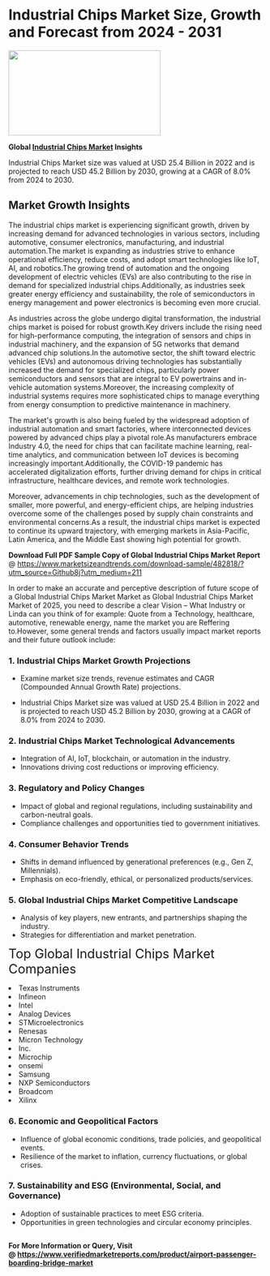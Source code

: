 <H1>Industrial Chips Market Size, Growth and Forecast from 2024 - 2031</H1><img class="aligncenter size-medium wp-image-584254" src="https://thirdeyenews.in/wp-content/uploads/2024/09/Global-Market-Research-300x168.jpeg" alt="" width="300" height="168" /><p><strong>Global&nbsp;<a href="https://www.marketsizeandtrends.com/download-sample/482818/?utm_source=Github8j?utm_medium=211">Industrial Chips Market</a> Insights</strong></p><p>Industrial Chips Market size was valued at USD 25.4 Billion in 2022 and is projected to reach USD 45.2 Billion by 2030, growing at a CAGR of 8.0% from 2024 to 2030.</p><p><h2>Market Growth Insights</h2> <p>The industrial chips market is experiencing significant growth, driven by increasing demand for advanced technologies in various sectors, including automotive, consumer electronics, manufacturing, and industrial automation.The market is expanding as industries strive to enhance operational efficiency, reduce costs, and adopt smart technologies like IoT, AI, and robotics.The growing trend of automation and the ongoing development of electric vehicles (EVs) are also contributing to the rise in demand for specialized industrial chips.Additionally, as industries seek greater energy efficiency and sustainability, the role of semiconductors in energy management and power electronics is becoming even more crucial.</p> <p>As industries across the globe undergo digital transformation, the industrial chips market is poised for robust growth.Key drivers include the rising need for high-performance computing, the integration of sensors and chips in industrial machinery, and the expansion of 5G networks that demand advanced chip solutions.In the automotive sector, the shift toward electric vehicles (EVs) and autonomous driving technologies has substantially increased the demand for specialized chips, particularly power semiconductors and sensors that are integral to EV powertrains and in-vehicle automation systems.Moreover, the increasing complexity of industrial systems requires more sophisticated chips to manage everything from energy consumption to predictive maintenance in machinery.</p> <p>The market's growth is also being fueled by the widespread adoption of industrial automation and smart factories, where interconnected devices powered by advanced chips play a pivotal role.As manufacturers embrace Industry 4.0, the need for chips that can facilitate machine learning, real-time analytics, and communication between IoT devices is becoming increasingly important.Additionally, the COVID-19 pandemic has accelerated digitalization efforts, further driving demand for chips in critical infrastructure, healthcare devices, and remote work technologies.</p> <p>Moreover, advancements in chip technologies, such as the development of smaller, more powerful, and energy-efficient chips, are helping industries overcome some of the challenges posed by supply chain constraints and environmental concerns.As a result, the industrial chips market is expected to continue its upward trajectory, with emerging markets in Asia-Pacific, Latin America, and the Middle East showing high potential for growth.</p> <p><span class=""><strong>Download Full PDF Sample Copy of Global Industrial Chips Market Report</strong> @ <a href="https://www.marketsizeandtrends.com/download-sample/482818/?utm_source=Github8j?utm_medium=211" target="_blank">https://www.marketsizeandtrends.com/download-sample/482818/?utm_source=Github8j?utm_medium=211</a></span></p><p>In order to make an accurate and perceptive description of future scope of a Global&nbsp;Industrial Chips Market Market as Global&nbsp;Industrial Chips Market Market of 2025, you need to describe a clear Vision &ndash; What Industry or Linda can you think of for example: Quote from a Technology, healthcare, automotive, renewable energy, name the market you are Reffering to.However, some general trends and factors usually impact market reports and their future outlook include:</p><h3>1.&nbsp;<strong>Industrial Chips Market Growth Projections</strong></h3><ul><li>Examine market size trends, revenue estimates and CAGR (Compounded Annual Growth Rate) projections.</li><li><p>Industrial Chips Market size was valued at USD 25.4 Billion in 2022 and is projected to reach USD 45.2 Billion by 2030, growing at a CAGR of 8.0% from 2024 to 2030.</p></li></ul><h3>2.&nbsp;<strong>Industrial Chips Market Technological Advancements</strong></h3><ul><li>Integration of AI, IoT, blockchain, or automation in the industry.</li><li>Innovations driving cost reductions or improving efficiency.</li></ul><h3>3.&nbsp;<strong>Regulatory and Policy Changes</strong></h3><ul><li>Impact of global and regional regulations, including sustainability and carbon-neutral goals.</li><li>Compliance challenges and opportunities tied to government initiatives.</li></ul><h3>4.&nbsp;<strong>Consumer Behavior Trends</strong></h3><ul><li>Shifts in demand influenced by generational preferences (e.g., Gen Z, Millennials).</li><li>Emphasis on eco-friendly, ethical, or personalized products/services.</li></ul><h3>5.&nbsp;<strong>Global Industrial Chips Market Competitive Landscape</strong></h3><ul><li>Analysis of key players, new entrants, and partnerships shaping the industry.</li><li>Strategies for differentiation and market penetration.</li></ul><p data-pm-slice="1 1 []"><span style="color: inherit; font-family: inherit; font-size: 25px;">Top Global Industrial Chips Market Companies</span></p><div class="" data-test-id=""><p><li>Texas Instruments</li><li> Infineon</li><li> Intel</li><li> Analog Devices</li><li> STMicroelectronics</li><li> Renesas</li><li> Micron Technology</li><li> Inc.</li><li> Microchip</li><li> onsemi</li><li> Samsung</li><li> NXP Semiconductors</li><li> Broadcom</li><li> Xilinx</li></p></div><h3>6.&nbsp;<strong>Economic and Geopolitical Factors</strong></h3><ul><li>Influence of global economic conditions, trade policies, and geopolitical events.</li><li>Resilience of the market to inflation, currency fluctuations, or global crises.</li></ul><h3>7.&nbsp;<strong>Sustainability and ESG (Environmental, Social, and Governance)</strong></h3><ul><li>Adoption of sustainable practices to meet ESG criteria.</li><li>Opportunities in green technologies and circular economy principles.</li></ul><h2><strong style="font-size: 14px;">For More Information or Query, Visit @&nbsp;</strong><a style="background-color: #ffffff; font-size: 14px;" href="https://www.marketsizeandtrends.com/report/industrial-chips-market/" target="_blank">https://www.verifiedmarketreports.com/product/airport-passenger-boarding-bridge-market</a></h2>